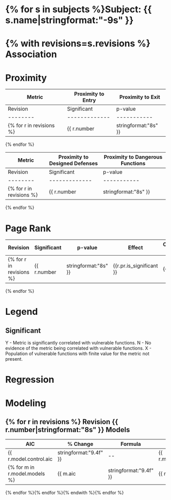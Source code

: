 {% for s in subjects %}Subject: {{ s.name|stringformat:"-9s" }}
==================
{% with revisions=s.revisions %}
Association
===========

Proximity
=========

|  Metric  |                                    Proximity to Entry                                 |                                    Proximity to Exit                                  |
| -------- | ------------------------------------------------------------------------------------- | ------------------------------------------------------------------------------------- |
| Revision |  Significant  |   p-value   |   Effect   | Cohens d | Median(vuln) |   | Median(neut) |  Significant  |   p-value   |   Effect   | Cohens d | Median(vuln) |   | Median(neut) |
| -------- | ------------- | ----------- | ---------- | -------- | ------------ | - | ------------ | ------------- | ----------- | ---------- | -------- | ------------ | - | ------------ |
{% for r in revisions %}| {{ r.number|stringformat:"8s" }} |       {{ r.pen.is_significant }}       | {{ r.pen.p|stringformat:"6.5e" }} | {{ r.pen.effect|center:"10" }} | {{r.pen.cohensd|stringformat:"8.4f"}} | {{ r.pen.vmedian|stringformat:"12.6f" }} | {{ r.pen.rel_median }} | {{ r.pen.nmedian|stringformat:"12.6f" }} |       {{ r.pex.is_significant }}       | {{ r.pex.p|stringformat:"6.5e" }} | {{ r.pex.effect|center:"10" }} | {{r.pex.cohensd|stringformat:"8.4f"}} | {{ r.pex.vmedian|stringformat:"12.6f" }} | {{ r.pex.rel_median }} | {{ r.pex.nmedian|stringformat:"12.6f" }} |
{% endfor %}

|  Metric  |                           Proximity to Designed Defenses                               |                            Proximity to Dangerous Functions                          |
| -------- | -------------------------------------------------------------------------------------- | ------------------------------------------------------------------------------------ |
| Revision |  Significant  |   p-value   |   Effect   | Cohens d | Median(vuln) |   | Median(neut) |  Significant  |   p-value   |   Effect   | Cohens d | Median(vuln) |   | Median(neut) |
| -------- | ------------- | ----------- | ---------- | -------- | ------------ | - | ------------ | ------------- | ----------- | ---------- | -------- | ------------ | - | ------------ |
{% for r in revisions %}| {{ r.number|stringformat:"8s" }} |       {{ r.pde.is_significant }}       | {{ r.pde.p|stringformat:"6.5e" }} | {{ r.pde.effect|center:"10" }} | {{r.pde.cohensd|stringformat:"8.4f"}} | {{ r.pde.vmedian|stringformat:"12.6f" }} | {{ r.pde.rel_median }} | {{ r.pde.nmedian|stringformat:"12.6f" }} |       {{ r.pda.is_significant }}       | {{ r.pda.p|stringformat:"6.5e" }} | {{ r.pda.effect|center:"10" }} | {{r.pda.cohensd|stringformat:"8.4f"}} | {{ r.pda.vmedian|stringformat:"12.6f" }} | {{ r.pda.rel_median }} | {{ r.pda.nmedian|stringformat:"12.6f" }} |
{% endfor %}

Page Rank
=========

| Revision |  Significant  |   p-value   |   Effect   | Cohens d | Median(vuln) |   | Median(neut) |
| -------- | ------------- | ----------- | ---------- | -------- | ------------ | - | ------------ |
{% for r in revisions %}| {{ r.number|stringformat:"8s" }} |       {{r.pr.is_significant }}       | {{ r.pr.p|stringformat:"6.5e" }} | {{ r.pr.effect|center:"10" }} | {{r.pr.cohensd|stringformat:"8.4f"}} | {{ r.pr.vmedian|stringformat:"12.6e" }} | {{ r.pr.rel_median  }} | {{ r.pr.nmedian|stringformat:"12.6e" }} |
{% endfor %}

Legend
======

Significant
-----------

 Y - Metric is significantly correlated with vulnerable functions.
 N - No evidence of the metric being correlated with vulnerable functions.
 X - Population of vulnerable functions with finite value for the metric not present.

Regression
==========

Modeling
========

{% for r in revisions %}
 Revision   {{ r.number|stringformat:"8s" }} 
 Models
 ------

   |    AIC    |  % Change  | Formula                                                                                              | Precision | Recall | F-score |
   | --------- | ---------- | ---------------------------------------------------------------------------------------------------- | --------- | ------ | ------- |
   | {{ r.model.control.aic|stringformat:"9.4f" }} |     --     | {{ r.model.control.formula|stringformat:"-100s" }} |    ---    |   --   |   ---   |
   {% for m in r.model.models %}| {{ m.aic|stringformat:"9.4f" }} | {{ m.aic_change_pct|stringformat:"10.6f" }} | {{ m.formula|stringformat:"-100s" }} | {{ m.prediction_result.precision|stringformat:"9.4f"  }} | {{ m.prediction_result.recall|stringformat:"6.4f" }} | {{ m.prediction_result.fscore|stringformat:"7.4f" }} |
   {% endfor %}{% endfor %}{% endwith %}{% endfor %}
